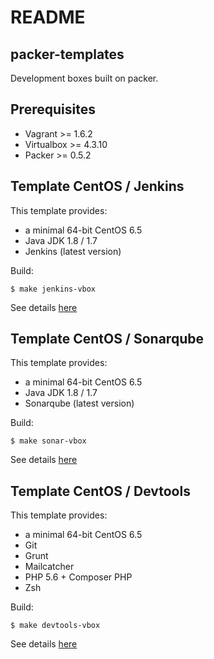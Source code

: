 README
======

packer-templates
----------------

Development boxes built on packer.

Prerequisites
-------------

* Vagrant >= 1.6.2
* Virtualbox >= 4.3.10
* Packer >= 0.5.2

Template CentOS / Jenkins
-------------------------

This template provides:

* a minimal 64-bit CentOS 6.5
* Java JDK 1.8 / 1.7
* Jenkins (latest version)

Build:
```shell
$ make jenkins-vbox
```

See details [here](jenkins/README.md)

Template CentOS / Sonarqube
---------------------------

This template provides:

* a minimal 64-bit CentOS 6.5
* Java JDK 1.8 / 1.7
* Sonarqube (latest version)

Build:
```shell
$ make sonar-vbox
```

See details [here](sonar/README.md)

Template CentOS / Devtools
--------------------------

This template provides:

* a minimal 64-bit CentOS 6.5
* Git
* Grunt
* Mailcatcher
* PHP 5.6 + Composer PHP
* Zsh

Build:
```shell
$ make devtools-vbox
```

See details [here](devtools/README.md)
